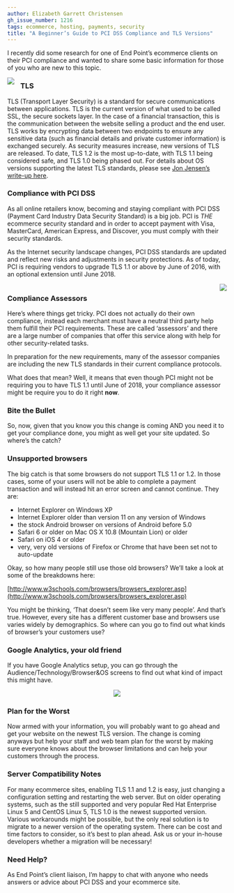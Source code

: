 ```yaml
---
author: Elizabeth Garrett Christensen
gh_issue_number: 1216
tags: ecommerce, hosting, payments, security
title: "A Beginner’s Guide to PCI DSS Compliance and TLS Versions"
---
```




I recently did some research for one of End Point’s ecommerce clients on their PCI compliance and wanted to share some basic information for those of you who are new to this topic.

<div class="separator" style="clear: both; text-align: center;"><a href="/blog/2016/03/29/a-beginners-guide-to-pci-dss-compliance/image-0-big.jpeg" imageanchor="1" style="clear: left; float: left; margin-bottom: 1em; margin-right: 1em;"><img border="0" src="/blog/2016/03/29/a-beginners-guide-to-pci-dss-compliance/image-0.jpeg"/></a></div>

### TLS

TLS (Transport Layer Security) is a standard for secure communications between applications. TLS is the current version of what used to be called SSL, the secure sockets layer. In the case of a financial transaction, this is the communication between the website selling a product and the end user. TLS works by encrypting data between two endpoints to ensure any sensitive data (such as financial details and private customer information) is exchanged securely. As security measures increase, new versions of TLS are released. To date, TLS 1.2 is the most up-to-date, with TLS 1.1 being considered safe, and TLS 1.0 being phased out. For details about OS versions supporting the latest TLS standards, please see [Jon Jensen’s write-up here](http://blog.endpoint.com/2015/07/e-commerce-website-encryption-changes.html).

### Compliance with PCI DSS

As all online retailers know, becoming and staying compliant with PCI DSS (Payment Card Industry Data Security Standard) is a big job. PCI is *THE* ecommerce security standard and in order to accept payment with Visa, MasterCard, American Express, and Discover, you must comply with their security standards.

As the Internet security landscape changes, PCI DSS standards are updated and reflect new risks and adjustments in security protections. As of today, PCI is requiring vendors to upgrade TLS 1.1 or above by June of 2016, with an optional extension until June 2018.

<div class="separator" style="clear: both; text-align: center;"><a href="/blog/2016/03/29/a-beginners-guide-to-pci-dss-compliance/image-1-big.jpeg" imageanchor="1" style="clear: right; float: right; margin-bottom: 1em; margin-left: 1em;"><img border="0" src="/blog/2016/03/29/a-beginners-guide-to-pci-dss-compliance/image-1.jpeg"/></a></div>

### Compliance Assessors

Here’s where things get tricky. PCI does not actually do their own compliance, instead each merchant must have a neutral third party help them fulfill their PCI requirements. These are called ‘assessors’ and there are a large number of companies that offer this service along with help for other security-related tasks.

In preparation for the new requirements, many of the assessor companies are including the new TLS standards in their current compliance protocols.

What does that mean? Well, it means that even though PCI might not be requiring you to have TLS 1.1 until June of 2018, your compliance assessor might be require you to do it right **now**.

### Bite the Bullet

So, now, given that you know you this change is coming AND you need it to get your compliance done, you might as well get your site updated. So where’s the catch?

### Unsupported browsers

The big catch is that some browsers do not support TLS 1.1 or 1.2. In those cases, some of your users will not be able to complete a payment transaction and will instead hit an error screen and cannot continue. They are:

- Internet Explorer on Windows XP
- Internet Explorer older than version 11 on any version of Windows
- the stock Android browser on versions of Android before 5.0
- Safari 6 or older on Mac OS X 10.8 (Mountain Lion) or older
- Safari on iOS 4 or older
- very, very old versions of Firefox or Chrome that have been set not to auto-update

Okay, so how many people still use those old browsers? We’ll take a look at some of the breakdowns here:

[http://www.w3schools.com/browsers/browsers_explorer.asp](http://www.w3schools.com/browsers/browsers_explorer.asp)

You might be thinking, ‘That doesn’t seem like very many people’. And that’s true. However, every site has a different customer base and browsers use varies widely by demographics. So where can you go to find out what kinds of browser’s your customers use?

### Google Analytics, your old friend

If you have Google Analytics setup, you can go through the Audience/Technology/Browser&OS screens to find out what kind of impact this might have.

<div class="separator" style="clear: both; text-align: center;"><a href="/blog/2016/03/29/a-beginners-guide-to-pci-dss-compliance/image-2-big.png" imageanchor="1" style="margin-left: 1em; margin-right: 1em;"><img border="0" src="/blog/2016/03/29/a-beginners-guide-to-pci-dss-compliance/image-2.png"/></a></div>

### Plan for the Worst

Now armed with your information, you will probably want to go ahead and get your website on the newest TLS version. The change is coming anyways but help your staff and web team plan for the worst by making sure everyone knows about the browser limitations and can help your customers through the process.

### Server Compatibility Notes

For many ecommerce sites, enabling TLS 1.1 and 1.2 is easy, just changing a configuration setting and restarting the web server. But on older operating systems, such as the still supported and very popular Red Hat Enterprise Linux 5 and CentOS Linux 5, TLS 1.0 is the newest supported version. Various workarounds might be possible, but the only real solution is to migrate to a newer version of the operating system. There can be cost and time factors to consider, so it’s best to plan ahead. Ask us or your in-house developers whether a migration will be necessary!

### Need Help?

As End Point’s client liaison, I’m happy to chat with anyone who needs answers or advice about PCI DSS and your ecommerce site.


